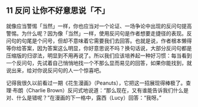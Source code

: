 ## 11 反问 让你不好意思说「不」

就像应当警惕「当然」一样，你也应当对一个论证、一场争论中出现的反问句提高警惕。为什么呢？因为像「当然」一样，使用反问句是作者想要走捷径的表现。反问句的句尾是个问号，但却不意味着它需要我们去回答。也就是说，作者根本懒得等你给答案，因为答案这么明显，你好意思说不吗？换句话说，大部分反问句都是压缩版的归谬法，明显到不用再说了。所以我们应该培养起一种好习惯：每当看到一个反问句，先试着自己悄悄地找一个不那么显而易见的回答，如果你能找到，就说出来，给对你说反问句的人一个惊喜吧。

记得我很久以前看过一期《花生漫画》（Peanuts），它把这一招展现得棒极了。查理·布朗（Charlie Brown）反问式地说道：“那么现在，又有谁能告诉我们什么是对、什么是错呢？”在漫画的下一格中，露西（Lucy）回答：“我呀。”




